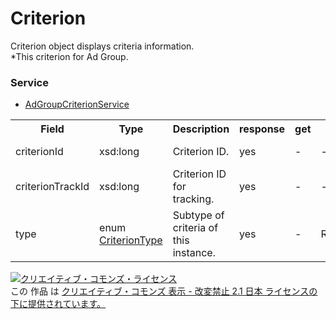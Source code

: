 # Criterion
Criterion object displays criteria information.<br>
*This criterion for Ad Group.

### Service
+ [AdGroupCriterionService](../services/AdGroupCriterionService.md)

<table>
 <tr>
  <th>Field</th>
  <th>Type</th>
  <th>Description</th>
  <th>response</th>
  <th>get</th>
  <th>add</th>
  <th>set</th>
  <th>remove</th>
 </tr>
 <tr>
  <td>criterionId</td>
  <td>xsd:long</td>
  <td>Criterion ID.</td>
  <td>yes</td>
  <td>-</td>
  <td>-</td>
  <td>Requirement<br><i>NotUpdatable</i></td>
  <td>Requirement<br><i>NotUpdatable</i></td>
 </tr>
 <tr>
  <td>criterionTrackId</td>
  <td>xsd:long</td>
  <td>Criterion ID for tracking.</td>
  <td>yes</td>
  <td>-</td>
  <td>-</td>
  <td>-</td>
  <td>-</td>
 </tr>
 <tr>
  <td>type</td>
  <td>enum <a href="./CriterionType.md">CriterionType</a></td>
  <td>Subtype of criteria of this instance.</td>
  <td>yes</td>
  <td>-</td>
  <td>Requirement</td>
  <td>Requirement<br><i>NotUpdatable</i></td>
  <td>Requirement<br><i>NotUpdatable</i></td>
 </tr>
</table>

<a rel="license" href="http://creativecommons.org/licenses/by-nd/2.1/jp/"><img alt="クリエイティブ・コモンズ・ライセンス" style="border-width:0" src="https://i.creativecommons.org/l/by-nd/2.1/jp/88x31.png" /></a><br />この 作品 は <a rel="license" href="http://creativecommons.org/licenses/by-nd/2.1/jp/">クリエイティブ・コモンズ 表示 - 改変禁止 2.1 日本 ライセンスの下に提供されています。</a>

